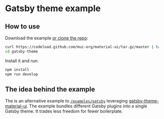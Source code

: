 # Gatsby theme example

## How to use

Download the example [or clone the repo](https://github.com/mui-org/material-ui):

```sh
curl https://codeload.github.com/mui-org/material-ui/tar.gz/master | tar -xz --strip=2  material-ui-master/examples/gatsby-theme
cd gatsby-theme
```

Install it and run:

```sh
npm install
npm run develop
```

## The idea behind the example

The is an alternative example to [`/examples/gatsby`](https://github.com/mui-org/material-ui/tree/master/examples/gatsby) leveraging [gatsby-theme-material-ui](https://github.com/hupe1980/gatsby-theme-material-ui/tree/master/packages/gatsby-theme-material-ui).
The example bundles different Gatsby plugins into a single Gatsby theme.
It trades less freedom for fewer boilerplate.
